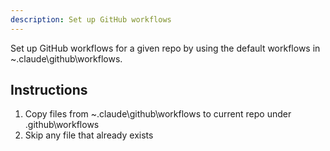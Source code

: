 ```yaml
---
description: Set up GitHub workflows
---
```


Set up GitHub workflows for a given repo by using the default workflows in ~\.claude\github\workflows.

## Instructions
1. Copy files from ~\.claude\github\workflows to current repo under .github\workflows
2. Skip any file that already exists